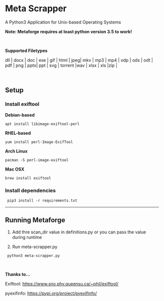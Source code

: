 #  Meta Scrapper #



A Python3 Application for Unix-based Operating Systems

**Note: Metaforge requires at least python version 3.5 to work!**

<br>

**Supported Filetypes**

dll | docx | doc  |
exe | gif  | html |
jpeg| mkv  | mp3  |
mp4 | odp  | ods  |
odt | pdf  | png  |
pptx| ppt  | svg  |
torrent |wav | xlsx |
xls  |zip |

<br>

## Setup ##

### Install exiftool ###


**Debian-based**

<code>apt install libimage-exiftool-perl</code>

**RHEL-based**

<code>yum install perl-Image-ExifTool</code>

**Arch Linux**

<code>pacman -S perl-image-exiftool</code>

**Mac OSX**

<code>brew install exiftool </code>


### Install dependencies ###

<code> pip3 install -r requirements.txt </code>

<hr>



## Running Metaforge ##

1) Add thre scan_dir value in definitions.py or you can pass the value during runtime

2) Run meta-scrapper.py

<code> python3 meta-scrapper.py </code>


<br>




**Thanks to...**


Exiftool: https://www.sno.phy.queensu.ca/~phil/exiftool/

pyexifinfo: https://pypi.org/project/pyexifinfo/
